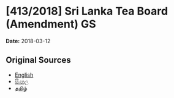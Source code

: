 # [413/2018] Sri Lanka Tea Board (Amendment) GS

**Date:** 2018-03-12

## Original Sources

- [English](https://documents.gov.lk/view/bills/2018/3/413-2018_E.pdf)
- [සිංහල](https://documents.gov.lk/view/bills/2018/3/413-2018_S.pdf)
- [தமிழ்](https://documents.gov.lk/view/bills/2018/3/413-2018_T.pdf)
